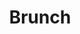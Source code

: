 ---
title: Brunch
description: 'This dish is delish'
image: 8b7539ae98cb44aa0cbe099fd4f14ab36642b596
price: '35'
size: '2'
meta:
    id: 9bas2f81ba24a8951658a45583feed4a98b4f37e
    parentId: f20f57fa9c3d8bff0902cfb33f350091a3a48d51
    language: en
---